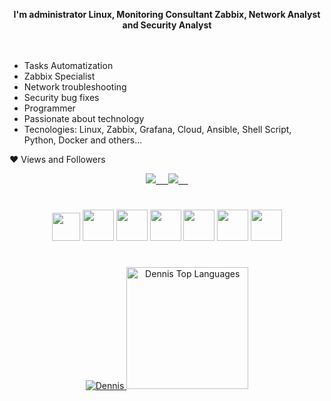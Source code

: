 

<p align="center"><b>  I'm administrator Linux, Monitoring Consultant Zabbix, Network Analyst and Security Analyst </b></p>

<p>
ㅤ
</p>


- Tasks Automatization
- Zabbix Specialist
- Network troubleshooting
- Security bug fixes
- Programmer
- Passionate about technology
- Tecnologies: Linux, Zabbix, Grafana, Cloud, Ansible, Shell Script, Python, Docker and others...

<p> ❤ Views and Followers</p>
<a href="https://github.com/Meghna-DAS/github-profile-views-counter">
<p align='center'>
<img src="https://komarev.com/ghpvc/?username=Emerosn">&nbsp;&nbsp;&nbsp;&nbsp;
<img src="https://img.shields.io/github/followers/Emerosn?style=social">&nbsp;&nbsp;&nbsp;&nbsp;
<!-- <img src="https://visitor-badge.glitch.me/badge?page_id=chinmay29hub.visitor-badge"> -->
</p>
</a>

 
<h1></h1>

<div align="center">

<img width=45 height=45 src="https://user-images.githubusercontent.com/81188924/223879567-203812c5-ee0e-4c23-80fb-f0b442dd031d.png" />
<img width=50 height=50 src="https://cdn.jsdelivr.net/gh/devicons/devicon/icons/linux/linux-original.svg" />
<img width=50 height=50 src="https://user-images.githubusercontent.com/81188924/223880016-f3a38d10-a687-4da4-b554-96e2aca453d3.png" />
<img width=50 height=50 src="https://user-images.githubusercontent.com/81188924/223880155-962e4063-8109-41b9-bf0f-b3c8ebd028a7.png" />
<img width=50 height=50 src="https://upload.wikimedia.org/wikipedia/commons/thumb/3/3b/Grafana_icon.svg/351px-Grafana_icon.svg.png" />
<img width=50 height=50 src="https://cdn-icons-png.flaticon.com/512/919/919853.png" />
<img width=50 height=50 src="https://www.freeiconspng.com/thumbs/cloud-icon/cloud-icon-22.png" />


  
  

</div>

<h1></h1>
<p>
  
</p>

<p align=center>
    <a href="https://github.com/Emerosn">
        <img title="🔥 Get streak stats for your profile at git.io/streak-stats" alt="Dennis" src="https://github-readme-streak-stats.herokuapp.com/?user=Emerosn&theme=black-ice&hide_border=true&stroke=0000&background=060A0CD0"/>
        <a href="https://github.com/Emerosn"><img alt="Dennis Top Languages" height="195em" src="https://github-readme-stats.vercel.app/api/top-langs/?username=Emerosn&langs_count=10&count_private=true&layout=compact&theme=react&hide_border=true&bg_color=0D1117&hide=javascript" /></a>
    </a>
</p>

